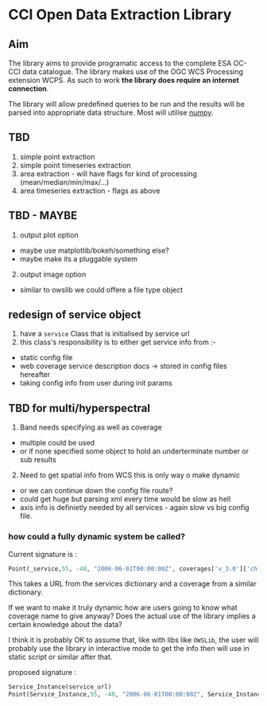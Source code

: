 # CCI Open Data Extraction Library

## Aim

The library aims to provide programatic access to the complete ESA OC-CCI data catalogue. The library makes use of the OGC WCS Processing extension WCPS. As such to work **the library does require an internet connection**.

The library will allow predefined queries to be run and the results will be parsed into appropriate data structure. Most will utilise [numpy](http://www.numpy.org/). 

## TBD

1. simple point extraction
2. simple point timeseries extraction 
3. area extraction - will have flags for kind of processing (mean/median/min/max/...)
4. area timeseries extraction - flags as above

## TBD - MAYBE

1. output plot option 
  * maybe use matplotlib/bokeh/something else? 
  * maybe make its a pluggable system 
2. output image option
  * similar to owslib we could offere a file type object


## redesign of service object

1. have a `service` Class that is initialised by service url
2. this class's responsibility is to either get service info from :-
  * static config file
  * web coverage service description docs -> stored in config files hereafter
  * taking config info from user during init params

## TBD for multi/hyperspectral

1. Band needs specifying as well as coverage
  * multiple could be used
  * or if none specified some object to hold an underterminate number or sub results
2. Need to get spatial info from WCS this is only way o make dynamic
  * or we can continue down the config file route?
  * could get huge but parsing xml every time would be slow as hell
  * axis info is definietly needed by all services - again slow vs big config file.


### how could a fully dynamic system be called?

Current signature is  :
```python
Point(_service,55, -40, "2006-06-01T00:00:00Z", coverages['v_3.0']['chlor_a'])
```
This takes a URL from the services dictionary and a coverage from a similar dictionary.

If we want to make it truly dynamic how are users going to know what coverage name to give anyway? Does the actual use of the library implies a certain knowledge about the data?

I think it is probably OK to assume that, like with libs like `OWSLib`, the user will probably use the library in interactive mode to get the info then will use in static script or similar after that.

proposed signature :
```python
Service_Instance(service_url)
Point(Service_Instance,55, -40, "2006-06-01T00:00:00Z", Service_Instance.coverages['OCCCI_V3_monthly_chlor_a'] )
```
